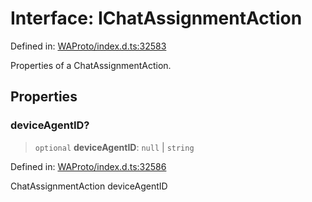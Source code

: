 # Interface: IChatAssignmentAction

Defined in: [WAProto/index.d.ts:32583](https://github.com/Fokusdotid/Baileys/blob/982cc5b3c62bfc7b56d2f8f8427b6c1a2dda856f/WAProto/index.d.ts#L32583)

Properties of a ChatAssignmentAction.

## Properties

### deviceAgentID?

> `optional` **deviceAgentID**: `null` \| `string`

Defined in: [WAProto/index.d.ts:32586](https://github.com/Fokusdotid/Baileys/blob/982cc5b3c62bfc7b56d2f8f8427b6c1a2dda856f/WAProto/index.d.ts#L32586)

ChatAssignmentAction deviceAgentID
